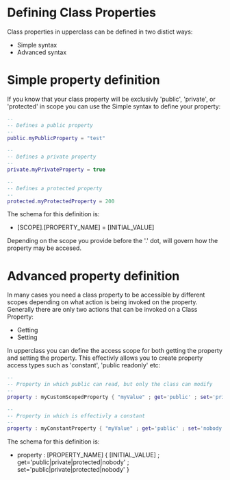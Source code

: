 # Defining Class Properties

Class properties in upperclass can be defined in two distict ways:

* Simple syntax
* Advanced syntax

# Simple property definition

If you know that your class property will be exclusivly 'public', 'private', or 'protected' in scope you can use the Simple syntax to define your property:

```lua
--
-- Defines a public property
--
public.myPublicProperty = "test"

--
-- Defines a private property
--
private.myPrivateProperty = true

--
-- Defines a protected property
--
protected.myProtectedProperty = 200
```

The schema for this definition is:

* [SCOPE].[PROPERTY_NAME] = [INITIAL_VALUE]

Depending on the scope you provide before the '.' dot, will govern how the property may be accesed.

# Advanced property definition

In many cases you need a class property to be accessible by different scopes depending on what action is being invoked on the property. Generally there are only two actions that can be invoked on a Class Property:

* Getting
* Setting

In upperclass you can define the access scope for both getting the property and setting the property. This effectivly allows you to create property access types such as 'constant', 'public readonly' etc:

```lua
--
-- Property in which public can read, but only the class can modify
--
property : myCustomScopedProperty { "myValue" ; get='public' ; set='private' }

--
-- Property in which is effectivly a constant
--
property : myConstantProperty { "myValue" ; get='public' ; set='nobody' }
```

The schema for this definition is:

* property : [PROPERTY_NAME] {  [INITIAL_VALUE] ; get='public|private|protected|nobody' ; set='public|private|protected|nobody' }

